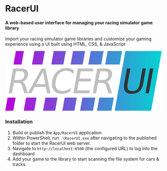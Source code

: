 ﻿# RacerUI
#### A web-based user interface for managing your racing simulator game library
Import your racing simulator game libraries and customize your gaming experience using a UI built using HTML, CSS, & JavaScript

![Racer UI logo](https://raw.githubusercontent.com/markentingh/RacerUI/refs/heads/main/Images/Logo/RaceUI_Logo_Light_640x244.png)

### Installation
1. Build or publish the `App/RacerUI` application
2. Within PowerShell, run `.\RacerUI.exe` after navigating to the published folder to start the RacerUI web server.
3. Navigate to `http://localhost:6500` (the configured URL) to log into the dashboard
4. Add your game to the library to start scanning the file system for cars & tracks.